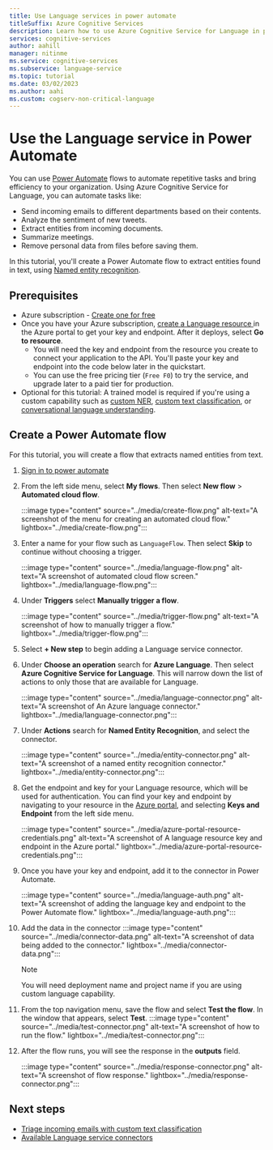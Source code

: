 ```yaml
---
title: Use Language services in power automate
titleSuffix: Azure Cognitive Services
description: Learn how to use Azure Cognitive Service for Language in power automate, without writing code.
services: cognitive-services
author: aahill
manager: nitinme
ms.service: cognitive-services
ms.subservice: language-service
ms.topic: tutorial
ms.date: 03/02/2023
ms.author: aahi
ms.custom: cogserv-non-critical-language
---
```



#  Use the Language service in Power Automate

You can use [Power Automate](/power-automate/getting-started) flows to automate repetitive tasks and bring efficiency to your organization. Using Azure Cognitive Service for Language, you can automate tasks like:
* Send incoming emails to different departments based on their contents. 
* Analyze the sentiment of new tweets.
* Extract entities from incoming documents. 
* Summarize meetings.
* Remove personal data from files before saving them.

In this tutorial, you'll create a Power Automate flow to extract entities found in text, using [Named entity recognition](../named-entity-recognition/overview.md).

## Prerequisites
* Azure subscription - [Create one for free](https://azure.microsoft.com/free/cognitive-services)
* Once you have your Azure subscription, <a href="https://portal.azure.com/#create/Microsoft.CognitiveServicesTextAnalytics"  title="Create a Language resource"  target="_blank">create a Language resource </a> in the Azure portal to get your key and endpoint.  After it deploys, select **Go to resource**.
    * You will need the key and endpoint from the resource you create to connect your application to the API. You'll paste your key and endpoint into the code below later in the quickstart.
    * You can use the free pricing tier (`Free F0`) to try the service, and upgrade later to a paid tier for production.
* Optional for this tutorial: A trained model is required if you're using a custom capability such as [custom NER](../custom-named-entity-recognition/overview.md), [custom text classification](../custom-text-classification/overview.md), or [conversational language understanding](../conversational-language-understanding/overview.md).

## Create a Power Automate flow

For this tutorial, you will create a flow that extracts named entities from text.

1. [Sign in to power automate](https://make.powerautomate.com/)

1. From the left side menu, select **My flows**. Then select **New flow** > **Automated cloud flow**.

    :::image type="content" source="../media/create-flow.png" alt-text="A screenshot of the menu for creating an automated cloud flow." lightbox="../media/create-flow.png":::

1. Enter a name for your flow such as `LanguageFlow`. Then select **Skip** to continue without choosing a trigger.

    :::image type="content" source="../media/language-flow.png" alt-text="A screenshot of automated cloud flow screen." lightbox="../media/language-flow.png":::

1. Under **Triggers** select **Manually trigger a flow**.

    :::image type="content" source="../media/trigger-flow.png" alt-text="A screenshot of how to manually trigger a flow." lightbox="../media/trigger-flow.png":::

1. Select **+ New step** to begin adding a Language service connector. 

1. Under **Choose an operation** search for **Azure Language**. Then select **Azure Cognitive Service for Language**. This will narrow down the list of actions to only those that are available for Language.

    :::image type="content" source="../media/language-connector.png" alt-text="A screenshot of An Azure language connector." lightbox="../media/language-connector.png":::

1. Under **Actions** search for **Named Entity Recognition**, and select the connector. 

    :::image type="content" source="../media/entity-connector.png" alt-text="A screenshot of a named entity recognition connector." lightbox="../media/entity-connector.png":::

1. Get the endpoint and key for your Language resource, which will be used for authentication. You can find your key and endpoint by navigating to your resource in the [Azure portal](https://portal.azure.com), and selecting **Keys and Endpoint** from the left side menu.

    :::image type="content" source="../media/azure-portal-resource-credentials.png" alt-text="A screenshot of A language resource key and endpoint in the Azure portal." lightbox="../media/azure-portal-resource-credentials.png":::

1. Once you have your key and endpoint, add it to the connector in Power Automate.
 
    :::image type="content" source="../media/language-auth.png" alt-text="A screenshot of adding the language key and endpoint to the Power Automate flow." lightbox="../media/language-auth.png":::

1. Add the data in the connector
:::image type="content" source="../media/connector-data.png" alt-text="A screenshot of data being added to the connector." lightbox="../media/connector-data.png":::
    
    > [!NOTE]
    > You will need deployment name and project name if you are using custom language capability.
    
1. From the top navigation menu, save the flow and select **Test the flow**. In the window that appears, select **Test**. 
:::image type="content" source="../media/test-connector.png" alt-text="A screenshot of how to run the flow." lightbox="../media/test-connector.png":::

1. After the flow runs, you will see the response in the **outputs** field.

    :::image type="content" source="../media/response-connector.png" alt-text="A screenshot of flow response." lightbox="../media/response-connector.png":::

## Next steps 

* [Triage incoming emails with custom text classification](../custom-text-classification/tutorials/triage-email.md)
* [Available Language service connectors](/connectors/cognitiveservicestextanalytics)


